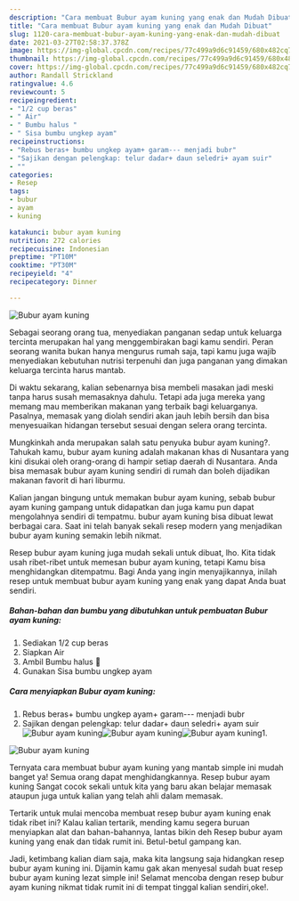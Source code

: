 ```yaml
---
description: "Cara membuat Bubur ayam kuning yang enak dan Mudah Dibuat"
title: "Cara membuat Bubur ayam kuning yang enak dan Mudah Dibuat"
slug: 1120-cara-membuat-bubur-ayam-kuning-yang-enak-dan-mudah-dibuat
date: 2021-03-27T02:58:37.378Z
image: https://img-global.cpcdn.com/recipes/77c499a9d6c91459/680x482cq70/bubur-ayam-kuning-foto-resep-utama.jpg
thumbnail: https://img-global.cpcdn.com/recipes/77c499a9d6c91459/680x482cq70/bubur-ayam-kuning-foto-resep-utama.jpg
cover: https://img-global.cpcdn.com/recipes/77c499a9d6c91459/680x482cq70/bubur-ayam-kuning-foto-resep-utama.jpg
author: Randall Strickland
ratingvalue: 4.6
reviewcount: 5
recipeingredient:
- "1/2 cup beras"
- " Air"
- " Bumbu halus "
- " Sisa bumbu ungkep ayam"
recipeinstructions:
- "Rebus beras+ bumbu ungkep ayam+ garam--- menjadi bubr"
- "Sajikan dengan pelengkap: telur dadar+ daun seledri+ ayam suir"
- ""
categories:
- Resep
tags:
- bubur
- ayam
- kuning

katakunci: bubur ayam kuning 
nutrition: 272 calories
recipecuisine: Indonesian
preptime: "PT10M"
cooktime: "PT30M"
recipeyield: "4"
recipecategory: Dinner

---
```



![Bubur ayam kuning](https://img-global.cpcdn.com/recipes/77c499a9d6c91459/680x482cq70/bubur-ayam-kuning-foto-resep-utama.jpg)

Sebagai seorang orang tua, menyediakan panganan sedap untuk keluarga tercinta merupakan hal yang menggembirakan bagi kamu sendiri. Peran seorang  wanita bukan hanya mengurus rumah saja, tapi kamu juga wajib menyediakan kebutuhan nutrisi terpenuhi dan juga panganan yang dimakan keluarga tercinta harus mantab.

Di waktu  sekarang, kalian sebenarnya bisa membeli masakan jadi meski tanpa harus susah memasaknya dahulu. Tetapi ada juga mereka yang memang mau memberikan makanan yang terbaik bagi keluarganya. Pasalnya, memasak yang diolah sendiri akan jauh lebih bersih dan bisa menyesuaikan hidangan tersebut sesuai dengan selera orang tercinta. 



Mungkinkah anda merupakan salah satu penyuka bubur ayam kuning?. Tahukah kamu, bubur ayam kuning adalah makanan khas di Nusantara yang kini disukai oleh orang-orang di hampir setiap daerah di Nusantara. Anda bisa memasak bubur ayam kuning sendiri di rumah dan boleh dijadikan makanan favorit di hari liburmu.

Kalian jangan bingung untuk memakan bubur ayam kuning, sebab bubur ayam kuning gampang untuk didapatkan dan juga kamu pun dapat mengolahnya sendiri di tempatmu. bubur ayam kuning bisa dibuat lewat berbagai cara. Saat ini telah banyak sekali resep modern yang menjadikan bubur ayam kuning semakin lebih nikmat.

Resep bubur ayam kuning juga mudah sekali untuk dibuat, lho. Kita tidak usah ribet-ribet untuk memesan bubur ayam kuning, tetapi Kamu bisa menghidangkan ditempatmu. Bagi Anda yang ingin menyajikannya, inilah resep untuk membuat bubur ayam kuning yang enak yang dapat Anda buat sendiri.

<!--inarticleads1-->

##### Bahan-bahan dan bumbu yang dibutuhkan untuk pembuatan Bubur ayam kuning:

1. Sediakan 1/2 cup beras
1. Siapkan  Air
1. Ambil  Bumbu halus 🌿
1. Gunakan  Sisa bumbu ungkep ayam




<!--inarticleads2-->

##### Cara menyiapkan Bubur ayam kuning:

1. Rebus beras+ bumbu ungkep ayam+ garam--- menjadi bubr
1. Sajikan dengan pelengkap: telur dadar+ daun seledri+ ayam suir
<img src="https://img-global.cpcdn.com/steps/1214955fbde9b6dc/160x128cq70/bubur-ayam-kuning-langkah-memasak-2-foto.jpg" alt="Bubur ayam kuning"><img src="https://img-global.cpcdn.com/steps/3ec2368e439c9b27/160x128cq70/bubur-ayam-kuning-langkah-memasak-2-foto.jpg" alt="Bubur ayam kuning"><img src="https://img-global.cpcdn.com/steps/d93f1090a79ebc42/160x128cq70/bubur-ayam-kuning-langkah-memasak-2-foto.jpg" alt="Bubur ayam kuning">1. 
<img src="https://img-global.cpcdn.com/steps/eabf510222c31118/160x128cq70/bubur-ayam-kuning-langkah-memasak-3-foto.jpg" alt="Bubur ayam kuning">



Ternyata cara membuat bubur ayam kuning yang mantab simple ini mudah banget ya! Semua orang dapat menghidangkannya. Resep bubur ayam kuning Sangat cocok sekali untuk kita yang baru akan belajar memasak ataupun juga untuk kalian yang telah ahli dalam memasak.

Tertarik untuk mulai mencoba membuat resep bubur ayam kuning enak tidak ribet ini? Kalau kalian tertarik, mending kamu segera buruan menyiapkan alat dan bahan-bahannya, lantas bikin deh Resep bubur ayam kuning yang enak dan tidak rumit ini. Betul-betul gampang kan. 

Jadi, ketimbang kalian diam saja, maka kita langsung saja hidangkan resep bubur ayam kuning ini. Dijamin kamu gak akan menyesal sudah buat resep bubur ayam kuning lezat simple ini! Selamat mencoba dengan resep bubur ayam kuning nikmat tidak rumit ini di tempat tinggal kalian sendiri,oke!.

